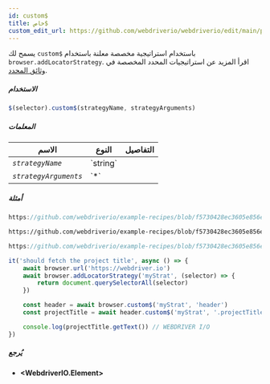 ```yaml
---
id: custom$
title: خاص$
custom_edit_url: https://github.com/webdriverio/webdriverio/edit/main/packages/webdriverio/src/commands/element/custom$.ts
---
```


يسمح لك `custom$` باستخدام استراتيجية مخصصة معلنة باستخدام `browser.addLocatorStrategy`.
اقرأ المزيد عن استراتيجيات المحدد المخصصة في [وثائق المحدد](../../selectors#custom-selector-strategies).

##### الاستخدام

```js
$(selector).custom$(strategyName, strategyArguments)
```

##### المعلمات

<table>
  <thead>
    <tr>
      <th>الاسم</th><th>النوع</th><th>التفاصيل</th>
    </tr>
  </thead>
  <tbody>
    <tr>
      <td><code><var>strategyName</var></code></td>
      <td>`string`</td>
      <td></td>
    </tr>
    <tr>
      <td><code><var>strategyArguments</var></code></td>
      <td>`*`</td>
      <td></td>
    </tr>
  </tbody>
</table>

##### أمثلة

```js reference title="customStrategy.js" useHTTPS
https://github.com/webdriverio/example-recipes/blob/f5730428ec3605e856e90bf58be17c9c9da891de/queryElements/customStrategy.js#L2-L11
```

```html reference title="example.html" useHTTPS
https://github.com/webdriverio/example-recipes/blob/f5730428ec3605e856e90bf58be17c9c9da891de/queryElements/example.html#L8-L12
```

```js reference title="customStrategy.js" useHTTPS
https://github.com/webdriverio/example-recipes/blob/f5730428ec3605e856e90bf58be17c9c9da891de/queryElements/customStrategy.js#L16-L19
```

```js title="example.js"
it('should fetch the project title', async () => {
    await browser.url('https://webdriver.io')
    await browser.addLocatorStrategy('myStrat', (selector) => {
        return document.querySelectorAll(selector)
    })

    const header = await browser.custom$('myStrat', 'header')
    const projectTitle = await header.custom$('myStrat', '.projectTitle')

    console.log(projectTitle.getText()) // WEBDRIVER I/O
})
```

##### يُرجع

- **&lt;WebdriverIO.Element&gt;**